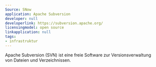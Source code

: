 ```yaml
---
Source: SNow
application: Apache Subversion
developer: null
developerlink: https://subversion.apache.org/
licensingmodel: open source
linkapplication: null
tags:
- infrastruktur
---
```

Apache Subversion (SVN) ist eine freie Software zur Versionsverwaltung von Dateien und Verzeichnissen.
